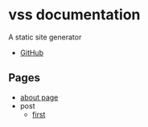 # vss documentation

A static site generator

- [GitHub](https://github.com/vssio/go-vss)

## Pages

- [about page](./about)
- post
  - [first](./post/first)